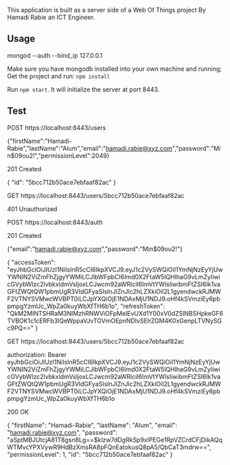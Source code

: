 
This application is built as a server side of a Web Of Things project By Hamadi Rabie an ICT Engineer.

## Usage

mongod --auth --bind_ip 127.0.0.1 

Make sure you have mongodb installed into your own machine and running;
Get the project and run: `npm install`

Run `npm start`. It will initialize the server at port 8443.

## Test

POST https://localhost:8443/users

{"firstName":"Hamadi-Rabie","lastName":"Alum","email":"hamadi.rabie@xyz.com","password":"Min$09ou2!","permissionLevel":2049}

201 Created

{
    "id": "5bcc712b50ace7ebfaaf82ac"
}


GET https://localhost:8443/users/5bcc712b50ace7ebfaaf82ac

401 Unauthorized

POST https://localhost:8443/auth

201 Created

{"email":"hamadi.rabie@xyz.com","password":"Min$09ou2!"}

{
    "accessToken": "eyJhbGciOiJIUzI1NiIsInR5cCI6IkpXVCJ9.eyJ1c2VySWQiOiI1YmNjNzEyYjUwYWNlN2ViZmFhZjgyYWMiLCJlbWFpbCI6Imd0X2FtaW5lQHlhaG9vLmZyIiwicGVybWlzc2lvbkxldmVsIjoxLCJwcm92aWRlciI6ImVtYWlsIiwibmFtZSI6Ik1vaGFtZWQtQW1pbmUgR3VldGFyaSIsInJlZnJlc2hLZXkiOiI2L1gyendwckRJMWF2VTNYSVMwcWVBPT0iLCJpYXQiOjE1NDAxMjU1NDJ9.oHf4kSVmziEy6pbpmpgYzmUc_WpZa0kuyWbXfTH6b1o",
    "refreshToken": "QkM2MlNTSHRaM3NlMzhRNWViOFpMelEvUXd1Y00xV0dZSlNBSHpkeGF6TVBOK1c1cERFb3lQeWppaVJvTGVmOEpnNDlvSElrZGM4K0xGenpLTVNySGc9PQ=="
}

GET https://localhost:8443/users/5bcc712b50ace7ebfaaf82ac

authorization: Bearer eyJhbGciOiJIUzI1NiIsInR5cCI6IkpXVCJ9.eyJ1c2VySWQiOiI1YmNjNzEyYjUwYWNlN2ViZmFhZjgyYWMiLCJlbWFpbCI6Imd0X2FtaW5lQHlhaG9vLmZyIiwicGVybWlzc2lvbkxldmVsIjoxLCJwcm92aWRlciI6ImVtYWlsIiwibmFtZSI6Ik1vaGFtZWQtQW1pbmUgR3VldGFyaSIsInJlZnJlc2hLZXkiOiI2L1gyendwckRJMWF2VTNYSVMwcWVBPT0iLCJpYXQiOjE1NDAxMjU1NDJ9.oHf4kSVmziEy6pbpmpgYzmUc_WpZa0kuyWbXfTH6b1o

200 OK

{
    "firstName": "Hamadi-Rabie",
    "lastName": "Alum",
    "email": "hamadi.rabie@xyz.com",
    "password": "aSptMBJUtcjA81T8gsn8Lg==$klzw7dDgRkSp9xlPEGe1RpVZCrdCFjDikAQqWTMvcYPXVywR9HdBzXmsRA8pFQnEatokusQ8pA5/QbCaT3mdrw==",
    "permissionLevel": 1,
    "id": "5bcc712b50ace7ebfaaf82ac"
}